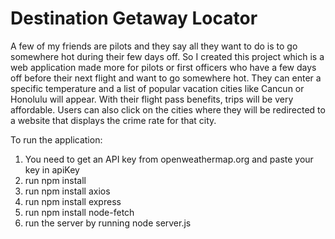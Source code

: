# Destination Getaway Locator

A few of my friends are pilots and they say all they want to do is to go somewhere hot during their few days off. 
So I created this project which is a web application made more for pilots or first officers who have a few days off before their next flight and want to go somewhere hot. 
They can enter a specific temperature and a list of popular vacation cities like Cancun or Honolulu will appear. With their flight pass benefits, trips will be very affordable.
Users can also click on the cities where they will be redirected to a website that displays the crime rate for that city.

To run the application:
1. You need to get an API key from openweathermap.org and paste your key in apiKey
2. run npm install
3. run npm install axios
4. run npm install express
5. run npm install node-fetch
6. run the server by running node server.js
